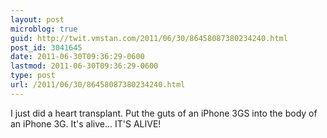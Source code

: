 ```yaml
---
layout: post
microblog: true
guid: http://twit.vmstan.com/2011/06/30/86458087380234240.html
post_id: 3041645
date: 2011-06-30T09:36:29-0600
lastmod: 2011-06-30T09:36:29-0600
type: post
url: /2011/06/30/86458087380234240.html
---
```

I just did a heart transplant. Put the guts of an iPhone 3GS into the body of an iPhone 3G. It's alive... IT'S ALIVE!
